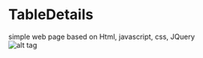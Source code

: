 # TableDetails

simple web page based on Html, javascript, css, JQuery
<br/>
![alt tag]("screenshot.PNG")
<br/>
